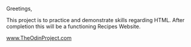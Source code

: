 Greetings,

This project is to practice and demonstrate skills regarding HTML. After completion this will be a functioning Recipes Website.


www.TheOdinProject.com
